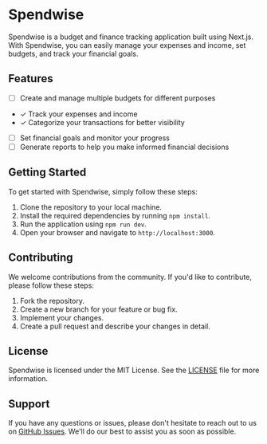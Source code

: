 # Spendwise

Spendwise is a budget and finance tracking application built using Next.js. With Spendwise, you can easily manage your expenses and income, set budgets, and track your financial goals.

## Features

- [ ] Create and manage multiple budgets for different purposes
- &check; Track your expenses and income
- &check; Categorize your transactions for better visibility
- [ ] Set financial goals and monitor your progress
- [ ] Generate reports to help you make informed financial decisions

## Getting Started

To get started with Spendwise, simply follow these steps:

1. Clone the repository to your local machine.
2. Install the required dependencies by running `npm install`.
3. Run the application using `npm run dev`.
4. Open your browser and navigate to `http://localhost:3000`.

## Contributing

We welcome contributions from the community. If you'd like to contribute, please follow these steps:

1. Fork the repository.
2. Create a new branch for your feature or bug fix.
3. Implement your changes.
4. Create a pull request and describe your changes in detail.

## License

Spendwise is licensed under the MIT License. See the [LICENSE](LICENSE) file for more information.

## Support

If you have any questions or issues, please don't hesitate to reach out to us on [GitHub Issues](https://github.com/iamtinsae/spendwise/issues). We'll do our best to assist you as soon as possible.

